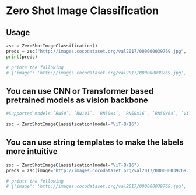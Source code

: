 # Zero Shot Image Classification


## Usage

```python
zsc = ZeroShotImageClassification()
preds = zsc("http://images.cocodataset.org/val2017/000000039769.jpg", ["tv", "cats and remotes", "cats on a pink cloth"])
print(preds)

# prints the following
# {'image': 'http://images.cocodataset.org/val2017/000000039769.jpg', 'scores': [7.725e-05, 1.0, 4.834e-05], 'labels': ['A photo of tv', 'A photo of cats and remotes', 'A photo of cats on a pink cloth']}

```

## You can use CNN or Transformer based pretrained models as vision backbone
```python
#Supported models `RN50`, `RN101`, `RN50x4`, `RN50x16`, `RN50x64`, `ViT-B/32`, `ViT-B/16`, `ViT-L/14`

zsc = ZeroShotImageClassification(model="ViT-B/16")
```

## You can use string templates to make the labels more intuitive
```python
zsc = ZeroShotImageClassification(model="ViT-B/16")
preds = zsc(image="http://images.cocodataset.org/val2017/000000039769.jpg",candidate_labels=["tv", "cats and remotes", "cats on a pink cloth"], hypothesis_template="A image of {}")

# prints the following
# {'image': 'http://images.cocodataset.org/val2017/000000039769.jpg', 'scores': [2.67e-05, 1.0, 7.97e-05], 'labels': ['A image of tv', 'A image of cats and remotes', 'A image of cats on a pink cloth']}
```


